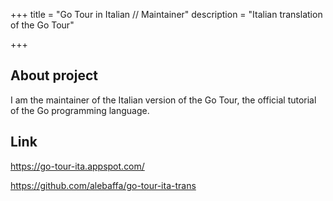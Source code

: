 +++
title = "Go Tour in Italian // Maintainer"
description = "Italian translation of the Go Tour"

+++

## About project

I am the maintainer of the Italian version of the Go Tour, the official tutorial of the Go programming language.

## Link

https://go-tour-ita.appspot.com/

https://github.com/alebaffa/go-tour-ita-trans